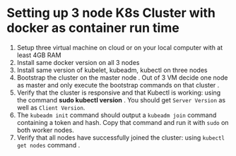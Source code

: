 # Setting up 3 node K8s  Cluster with docker as container run time 

1. Setup three virtual machine on cloud or on your local computer with at least 4GB RAM
2.  Install same docker version on all 3 nodes 
3. Install same version of kubelet, kubeadm, kubectl on three nodes
4. Bootstrap the cluster on the master node . Out of 3 VM decide one node as master and only execute   the bootstrap commands on that cluster .
5. Verify that the cluster is responsive and that Kubectl is working: using the command 
	**sudo kubectl version** . You should get `Server Version` as well as `Client Version`. 
6. The `kubeadm init` command should output a `kubeadm join` command containing a token and hash. Copy that command and run it with `sudo` on both worker nodes.
7. Verify that all nodes have successfully joined the cluster: using `kubectl get nodes` command .